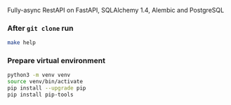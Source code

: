 Fully-async RestAPI on FastAPI, SQLAlchemy 1.4, Alembic and PostgreSQL

### After `git clone` run

```bash
make help
```

### Prepare virtual environment

```bash
python3 -m venv venv
source venv/bin/activate
pip install --upgrade pip
pip install pip-tools
```
